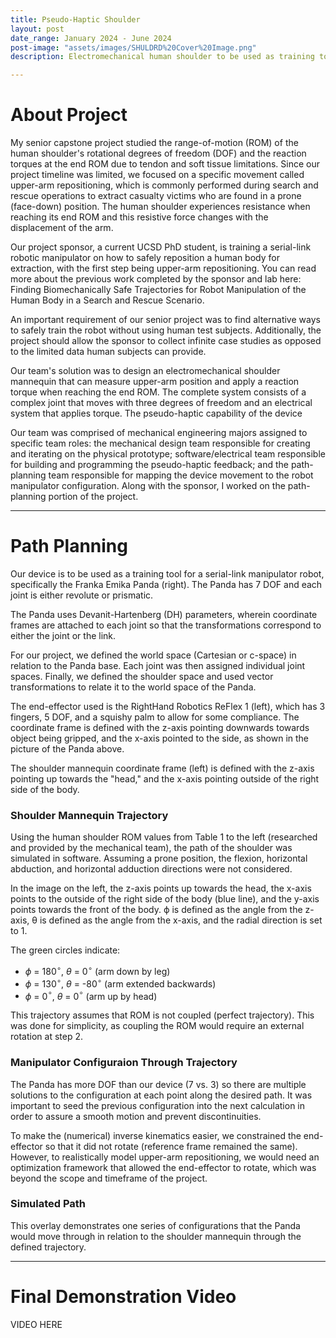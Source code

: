 ```yaml
---
title: Pseudo-Haptic Shoulder
layout: post
date_range: January 2024 - June 2024
post-image: "assets/images/SHULDRD%20Cover%20Image.png"
description: Electromechanical human shoulder to be used as training tool for manipulator robot.

---
```


# About Project
My senior capstone project studied the range-of-motion (ROM) of the human shoulder's rotational degrees of freedom (DOF) and the reaction torques at the end ROM due to tendon and soft tissue limitations. Since our project timeline was limited, we focused on a specific movement called upper-arm repositioning, which is commonly performed during search and rescue operations to extract casualty victims who are found in a prone (face-down) position. The human shoulder experiences resistance when reaching its end ROM and this resistive force changes with the displacement of the arm.

Our project sponsor, a current UCSD PhD student, is training a serial-link robotic manipulator on how to safely reposition a human body for extraction, with the first step being upper-arm repositioning. You can read more about the previous work completed by the sponsor and lab here: Finding Biomechanically Safe Trajectories for Robot Manipulation of the Human Body in a Search and Rescue Scenario.

An important requirement of our senior project was to find alternative ways to safely train the robot without using human test subjects. Additionally, the project should allow the sponsor to collect infinite case studies as opposed to the limited data human subjects can provide.

Our team's solution was to design an electromechanical shoulder mannequin that can measure upper-arm position and apply a reaction torque when reaching the end ROM. The complete system consists of a complex joint that moves with three degrees of freedom and an electrical system that applies torque. The pseudo-haptic capability of the device 

Our team was comprised of mechanical engineering majors assigned to specific team roles: the mechanical design team responsible for creating and iterating on the physical prototype; software/electrical team responsible for building and programming the pseudo-haptic feedback; and the path-planning team responsible for mapping the device movement to the robot manipulator configuration. Along with the sponsor, I worked on the path-planning portion of the project.

---

# Path Planning
Our device is to be used as a training tool for a serial-link manipulator robot, specifically the Franka Emika Panda (right). The Panda has 7 DOF and each joint is either revolute or prismatic. 

The Panda uses Devanit-Hartenberg (DH) parameters, wherein coordinate frames are attached to each joint so that the transformations correspond to either the joint or the link.

For our project, we defined the world space (Cartesian or c-space) in relation to the Panda base. Each joint was then assigned individual joint spaces. Finally, we defined the shoulder space and used vector transformations to relate it to the world space of the Panda.

The end-effector used is the RightHand Robotics ReFlex 1 (left), which has 3 fingers, 5 DOF, and a squishy palm to allow for some compliance. The coordinate frame is defined with the z-axis pointing downwards towards object being gripped, and the x-axis pointed to the side, as shown in the picture of the Panda above.

The shoulder mannequin coordinate frame (left) is defined with the z-axis pointing up towards the "head," and the x-axis pointing outside of the right side of the body.

### Shoulder Mannequin Trajectory
Using the human shoulder ROM values from Table 1 to the left (researched and provided by the mechanical team), the path of the shoulder was simulated in software. Assuming a prone position, the flexion, horizontal abduction, and horizontal adduction directions were not considered. 

In the image on the left, the z-axis points up towards the head, the x-axis points to the outside of the right side of the body (blue line), and the y-axis points towards the front of the body. ϕ is defined as the angle from the z-axis, θ is defined as the angle from the x-axis, and the radial direction is set to 1.

The green circles indicate: 

- $\phi$  = 180$^{\circ}$, $\theta$  = 0$^{\circ}$ (arm down by leg)
- $\phi$  = 130$^{\circ}$, $\theta$  = -80$^{\circ}$ (arm extended backwards)
- $\phi$  = 0$^{\circ}$, $\theta$  = 0$^{\circ}$ (arm up by head)

This trajectory assumes that ROM is not coupled (perfect trajectory). This was done for simplicity, as coupling the ROM would require an external rotation at step 2.

### Manipulator Configuraion Through Trajectory
The Panda has more DOF than our device (7 vs. 3) so there are multiple solutions to the configuration at each point along the desired path. It was important to seed the previous configuration into the next calculation in order to assure a smooth motion and prevent discontinuities.

To make the (numerical) inverse kinematics easier, we constrained the end-effector so that it did not rotate (reference frame remained the same). However, to realistically model upper-arm repositioning, we would need an optimization framework that allowed the end-effector to rotate, which was beyond the scope and timeframe of the project.

### Simulated Path
This overlay demonstrates one series of configurations that the Panda would move through in relation to the shoulder mannequin through the defined trajectory. 

---

# Final Demonstration Video
VIDEO HERE